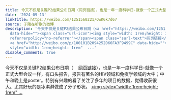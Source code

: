 ```yaml
---
title: 今天不仅是关键P2结果公布日期（网页链接），也是一年一度科学日-就像一个正式大型会议一样，有口头报告，报告有著名的HIV领域和免疫学领域的大牛；中午和晚上是...
date: '2024-09-13'
linkTitle: https://weibo.com/1251560221/OwKGk7d67
source: 子陵在听歌的微博
description: '今天不仅是关键P2结果公布日期（<a href="https://weibo.com/1251560221/5077912776869564"
  data-hide=""><span class="url-icon"><img style="width: 1rem;height: 1rem" src="https://h5.sinaimg.cn/upload/2015/09/25/3/timeline_card_small_web_default.png"
  referrerpolicy="no-referrer"></span><span class="surl-text">网页链接</span></a>），也是一年一度科学日-就像一个正式大型会议一样，有口头报告，报告有著名的HIV领域和免疫学领域的大牛；中午和晚上是poster。特别有兴趣的看了关注了多年的项目的数据，觉得收获很大。尤其好玩的是冰淇淋做成了分子形状。
  <a href="http://weibo.com/p/100101B2094252D66FA3F9499C" data-hide=""><span class="url-icon"><img
  style="width: 1rem;height: 1rem"  ...'
disable_comments: true
---
```

今天不仅是关键P2结果公布日期（<a href="https://weibo.com/1251560221/5077912776869564" data-hide=""><span class="url-icon"><img style="width: 1rem;height: 1rem" src="https://h5.sinaimg.cn/upload/2015/09/25/3/timeline_card_small_web_default.png" referrerpolicy="no-referrer"></span><span class="surl-text">网页链接</span></a>），也是一年一度科学日-就像一个正式大型会议一样，有口头报告，报告有著名的HIV领域和免疫学领域的大牛；中午和晚上是poster。特别有兴趣的看了关注了多年的项目的数据，觉得收获很大。尤其好玩的是冰淇淋做成了分子形状。 <a href="http://weibo.com/p/100101B2094252D66FA3F9499C" data-hide=""><span class="url-icon"><img style="width: 1rem;height: 1rem"  ...